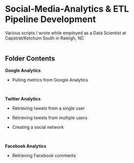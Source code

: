 # Social-Media-Analytics & ETL Pipeline Development
Various scripts I wrote while employed as a Data Scientist at Capstrat/Ketchum South in Raleigh, NC
<br>
<br>
## Folder Contents<br>

**Google Analytics** <br>

* Pulling metrics from Google Analytics <br>

<br>

**Twitter Analytics** <br>

* Retrieving tweets from a single user <br>

* Retrieving tweets from multiple users <br>

* Creating a social network <br>

<br>

**Facebook Analytics** <br>

* Retrieving Facebook comments
